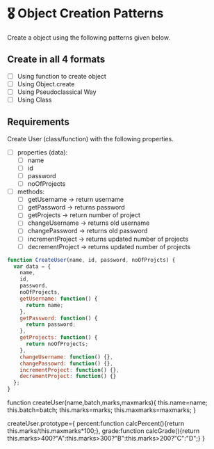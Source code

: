 # 🎖 Object Creation Patterns

Create a object using the following patterns given below.

## Create in all 4 formats

- [ ] Using function to create object
- [ ] Using Object.create
- [ ] Using Pseudoclassical Way
- [ ] Using Class

## Requirements

Create User (class/function) with the following properties.

- [ ] properties (data):
  - [ ] name
  - [ ] id
  - [ ] password
  - [ ] noOfProjects
- [ ] methods:
  - [ ] getUsername -> return username
  - [ ] getPassword -> returns password
  - [ ] getProjects -> return number of project
  - [ ] changeUsername -> returns old username
  - [ ] changePassword -> returns old password
  - [ ] incrementProject -> returns updated number of projects
  - [ ] decrementProject -> returns updated number of projects

```js
function CreateUser(name, id, password, noOfProjcts) {
  var data = {
    name,
    id,
    password,
    noOfProjects,
    getUsername: function() {
      return name;
    },
    getPassword: function() {
      return password;
    },
    getProjects: function() {
      return noOfProjects;
    },
    changeUsername: function() {},
    changePassowrd: function() {},
    incrementProject: function() {},
    decrementProject: function() {}
  };
}
```

function createUser(name,batch,marks,maxmarks){
this.name=name;
this.batch=batch;
this.marks=marks;
this.maxmarks=maxmarks;
}

createUser.prototype={
percent:function calcPercent(){return this.marks/this.maxmarks\*100;},
grade:function calcGrade(){return this.marks>400?"A":this.marks>300?"B":this.marks>200?"C":"D";}
}
